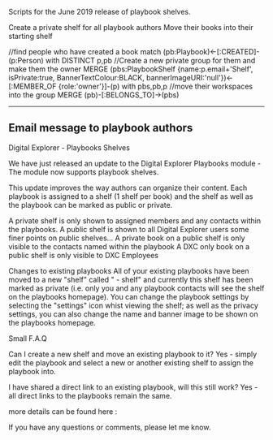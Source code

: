 Scripts for the June 2019 release of playbook shelves.

Create a private shelf for all playbook authors
Move their books into their starting shelf



//find people who have created a book
match (pb:Playbook)<-[:CREATED]-(p:Person) 
with DISTINCT p,pb
//Create a new private group for them and make them the owner
MERGE (pbs:PlaybookShelf {name:p.email+'Shelf', isPrivate:true, BannerTextColour:BLACK, bannerImageURI:'null'})<-[:MEMBER_OF {role:'owner'}]-(p)
with pbs,pb,p
//move their workspaces into the group
MERGE (pb)-[:BELONGS_TO]->(pbs)


---
## Email message to playbook authors


Digital Explorer - Playbooks Shelves

We have just released an update to the Digital Explorer Playbooks module - The module now supports playbook shelves.

This update improves the way authors can organize their content.   Each playbook is assigned to a shelf (1 shelf per book) and the shelf as well as the playbook can be marked as public or private.

A private shelf is only shown to assigned members and any contacts within the playbooks.
A public shelf is shown to all Digital Explorer users
some finer points on public shelves...
    A private book on a public shelf is only visible to the contacts named within the playbook
    A DXC only book on a public shelf is only visible to DXC Employees


Changes to existing playbooks
All of your existing playbooks have been moved to a new "shelf" called "<your name> - shelf" and currently this shelf has been marked as private (i.e. only you and any playbook contacts will see the shelf on the playbooks homepage).   You can change the playbook settings by selecting the "settings" icon whist viewing the shelf; as well as the privacy settings, you can also change the name and banner image to be shown on the playbooks homepage.

Small F.A.Q

Can I create a new shelf and move an existing playbook to it?
Yes - simply edit the playbook and select a new or another existing shelf to assign the playbook into.


I have shared a direct link to an existing playbook, will this still work?
Yes - all direct links to the playbooks remain the same.


more details can be found here : <link to the workplace post>

If you have any questions or comments, please let me know.


